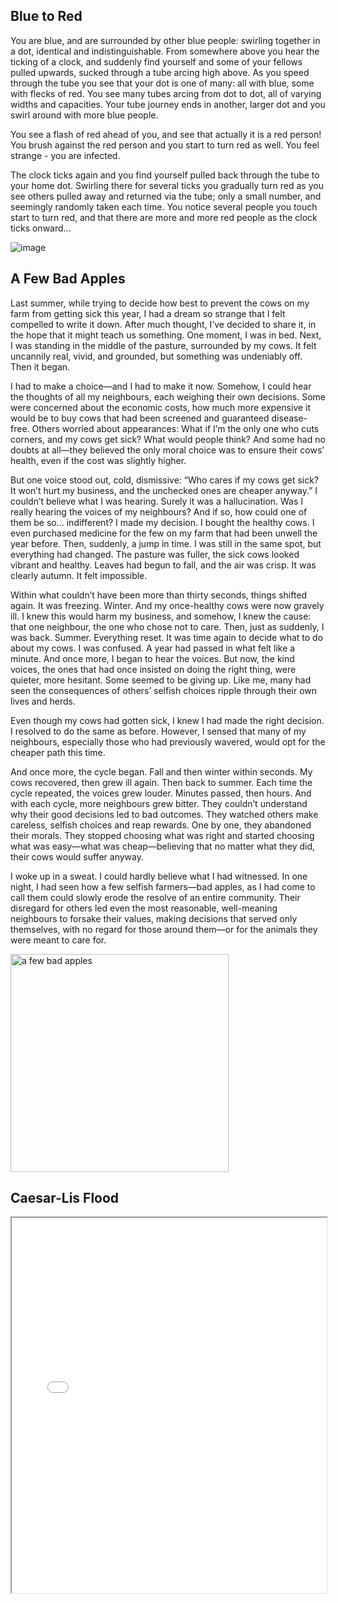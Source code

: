 

## Blue to Red

You are blue, and are surrounded by other blue people: swirling together in a dot, identical and indistinguishable. From somewhere above you hear the ticking of a clock, and suddenly find yourself and some of your fellows pulled upwards, sucked through a tube arcing high above. As you speed through the tube you see that your dot is one of many: all with blue, some with flecks of red. You see many tubes arcing from dot to dot, all of varying widths and capacities. Your tube journey ends in another, larger dot  and you swirl around with more blue people.  

You see a flash of red ahead of you, and see that actually it is a red person!  You brush against the red person and you start to turn red as well. You feel strange - you are infected. 

The clock ticks again and you find yourself pulled back through the tube to your home dot. Swirling there for several ticks you gradually turn red as you see others pulled away and returned via the tube; only a small number, and seemingly randomly taken each time. You notice several people you touch start to turn red, and that there are more and more red people as the clock ticks onward...

![image](https://github.com/user-attachments/assets/ba66621a-be3c-490b-8a84-23b911d21df5)

## A Few Bad Apples
Last summer, while trying to decide how best to prevent the cows on my farm from getting sick this year, I had a dream so strange that I felt compelled to write it down. After much thought, I’ve decided to share it, in the hope that it might teach us something.
One moment, I was in bed. Next, I was standing in the middle of the pasture, surrounded by my cows. It felt uncannily real, vivid, and grounded, but something was undeniably off. Then it began.

I had to make a choice—and I had to make it now. Somehow, I could hear the thoughts of all my neighbours, each weighing their own decisions. Some were concerned about the economic costs, how much more expensive it would be to buy cows that had been screened and guaranteed disease-free. Others worried about appearances: What if I’m the only one who cuts corners, and my cows get sick? What would people think? And some had no doubts at all—they believed the only moral choice was to ensure their cows’ health, even if the cost was slightly higher.

But one voice stood out, cold, dismissive: “Who cares if my cows get sick? It won’t hurt my business, and the unchecked ones are cheaper anyway.”
I couldn’t believe what I was hearing. Surely it was a hallucination. Was I really hearing the voices of my neighbours? And if so, how could one of them be so… indifferent?
I made my decision. I bought the healthy cows. I even purchased medicine for the few on my farm that had been unwell the year before.
Then, suddenly, a jump in time. I was still in the same spot, but everything had changed. The pasture was fuller, the sick cows looked vibrant and healthy. Leaves had begun to fall, and the air was crisp. It was clearly autumn. It felt impossible.

Within what couldn’t have been more than thirty seconds, things shifted again. It was freezing. Winter. And my once-healthy cows were now gravely ill. I knew this would harm my business, and somehow, I knew the cause: that one neighbour, the one who chose not to care.
Then, just as suddenly, I was back. Summer. Everything reset. It was time again to decide what to do about my cows.
I was confused. A year had passed in what felt like a minute. And once more, I began to hear the voices. But now, the kind voices, the ones that had once insisted on doing the right thing, were quieter, more hesitant. Some seemed to be giving up. Like me, many had seen the consequences of others’ selfish choices ripple through their own lives and herds.

Even though my cows had gotten sick, I knew I had made the right decision. I resolved to do the same as before. However, I sensed that many of my neighbours, especially those who had previously wavered, would opt for the cheaper path this time.

And once more, the cycle began. Fall and then winter within seconds. My cows recovered, then grew ill again. Then back to summer.
Each time the cycle repeated, the voices grew louder. Minutes passed, then hours. And with each cycle, more neighbours grew bitter. They couldn’t understand why their good decisions led to bad outcomes. They watched others make careless, selfish choices and reap rewards. One by one, they abandoned their morals. They stopped choosing what was right and started choosing what was easy—what was cheap—believing that no matter what they did, their cows would suffer anyway.

I woke up in a sweat. I could hardly believe what I had witnessed. In one night, I had seen how a few selfish farmers—bad apples, as I had come to call them could slowly erode the resolve of an entire community. Their disregard for others led even the most reasonable, well-meaning neighbours to forsake their values, making decisions that served only themselves, with no regard for those around them—or for the animals they were meant to care for.

<img width="349" alt="a few bad apples" src="https://github.com/user-attachments/assets/726d023c-8e3c-4e75-876e-4e4e302fc15d" />




## Caesar-Lis Flood


<iframe src="adventuresinmodelland_withQR.pdf" width="100%" height="600px"></iframe>
